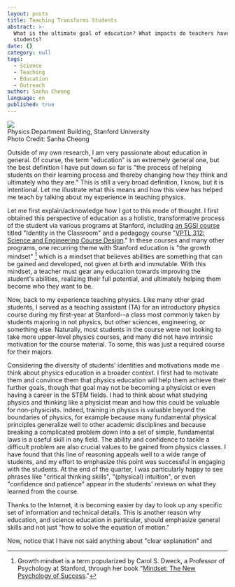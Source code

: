 ```yaml
---
layout: posts
title: Teaching Transforms Students
abstract: >-
  What is the ultimate goal of education? What impacts do teachers have on their
  students?
date: {}
category: null
tags:
  - Science
  - Teaching
  - Education
  - Outreach
author: Sanha Cheong
language: en
published: true
---
```


<img src="{{ site.base }}assets/img/posts/2020-07-18-header.jpg" class="post-img"/>

<div class="img-caption">Physics Department Building, Stanford University
<div class="img-ref">Photo Credit: Sanha Cheong</div>
</div>

Outside of my own research, I am very passionate about education in general. Of course, the term "education" is an extremely general one, but the best definition I have put down so far is "the process of helping students on their learning process and thereby changing how they think and ultimately who they are." This is still a very broad definition, I know, but it is intentional. Let me illustrate what this means and how this view has helped me teach by talking about my experience in teaching physics.

Let me first explain/acknowledge how I got to this mode of thought. I first obtained this perspective of education as a holistic, transformative process of the student via various programs at Stanford, including [an SGSI course](https://vpge.stanford.edu/interdisciplinary-learning/sgsi/2018) titled "Identity in the Classroom" and a pedagogy course "[VPTL 312: Science and Engineering Course Design](https://vptl.stanford.edu/node/1066)." In these courses and many other programs, one recurring theme with Stanford education is "the growth mindset" [^1] which is a mindset that believes abilities are something that can be gained and developed, not given at birth and immutable. With this mindset, a teacher must gear any education towards improving the student's abilities, realizing their full potential, and ultimately helping them become who they want to be.

Now, back to my experience teaching physics. Like many other grad students, I served as a teaching assistant (TA) for an introductory physics course during my first-year at Stanford--a class most commonly taken by students majoring in not physics, but other sciences, engineering, or something else. Naturally, most students in the course were not looking to take more upper-level physics courses, and many did not have intrinsic motivation for the course material. To some, this was just a required course for their majors.

Considering the diversity of students' identities and motivations made me think about physics education in a broader context. I first had to motivate them and convince them that physics education will help them achieve their further goals, though that goal may not be becoming a physicist or even having a career in the STEM fields. I had to think about what studying physics and thinking like a physicist mean and how this could be valuable for non-physicists. Indeed, training in physics is valuable beyond the boundaries of physics, for example because many fundamental physical principles generalize well to other academic disciplines and because breaking a complicated problem down into a set of simple, fundamental laws is a useful skill in any field. The ability and confidence to tackle a difficult problem are also crucial values to be gained from physics classes. I have found that this line of reasoning appeals well to a wide range of students, and my effort to emphasize this point was successful in engaging with the students. At the end of the quarter, I was particularly happy to see phrases like "critical thinking skills", "(physical) intuition", or even "confidence and patience" appear in the students' reviews on what they learned from the course.

Thanks to the Internet, it is becoming easier by day to look up any specific set of information and technical details. This is another reason why education, and science education in particular, should emphasize general skills and not just "how to solve the equation of motion."

Now, notice that I have not said anything about "clear explanation" and 

[^1]: Growth mindset is a term popularized by Carol S. Dweck, a Professor of Psychology at Stanford, through her book "[Mindset: The New Psychology of Success](https://www.amazon.com/Mindset-Psychology-Carol-S-Dweck/dp/0345472322)."
